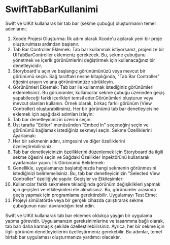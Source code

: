 # SwiftTabBarKullanimi
Swift ve UIKit kullanarak bir tab bar (sekme çubuğu) oluşturmanın temel adımlarını;

1. Xcode Projesi Oluşturma:
İlk adım olarak Xcode'u açılarak yeni bir proje oluşturulması ardından başlanır.
2. Tab Bar Controller Eklemek:
Tab bar kullanmak istiyorsanız, projenize bir UITabBarController eklemeniz gerekecek. Bu, sekme çubuğunu yönetmek ve içerik görünümlerini değiştirmek için kullanacağınız bir denetleyicidir.
3. Storyboard'u açın ve başlangıç görünümünüzü veya mevcut bir görünümü seçin.
Sağ taraftaki nesne kitaplığında, "Tab Bar Controller" öğesini arayın ve ana görünümünüze sürükleyin.
4. Görünümleri Eklemek:
Tab bar ile kullanmak istediğiniz görünümleri eklemelisiniz. Bu görünümler, kullanıcılar sekme çubuğu üzerinden geçiş yapabileceği farklı içerikleri temsil eder.Görünümleri oluşturun veya mevcut olanları kullanın. Örnek olarak, birkaç farklı görünüm (View Controller) oluşturabilirsiniz.
Her bir görünümü tab bar denetleyicisine eklemek için aşağıdaki adımları izleyin:
1. Tab bar denetleyicinizin üzerini seçin.
2. Üst tarafta "Editor" menüsünden "Embed in" seçeneğini seçin ve görünümü bağlamak istediğiniz sekmeyi seçin.
Sekme Özelliklerini Ayarlamak:
1. Her bir sekmenin adını, simgesini ve diğer özelliklerini özelleştirebilirsiniz.
2. Tab bar denetleyicinizin özelliklerini düzenlemek için Storyboard'da ilgili sekme öğesini seçin ve Sağdaki Özellikler İnpektörünü kullanarak ayarlamalar 
yapın.
İlk Görünümü Belirlemek:
1. Genellikle, uygulamanızı başlattığınızda hangi sekmenin görünmesini istediğinizi belirlemelisiniz. Bu, tab bar denetleyicinizin "Selected View Controller" özelliğiyle yapılır.
Geçişler ve Etkileşimler:
1. Kullanıcılar farklı sekmelere tıkladığında görünüm değişiklikleri yapmak için geçişleri ve etkileşimleri ele almalısınız. Bu, görünümler arasında geçiş yapmak için programlama gerektirebilir.
Uygulamayı Test Etme:
1. Projeyi simülatörde veya bir gerçek cihazda çalıştırarak sekme çubuğunun nasıl davrandığını test edin.

Swift ve UIKit kullanarak tab bar eklemek oldukça yaygın bir uygulama yapma görevidir. Uygulamanızın gereksinimlerine ve tasarımına bağlı olarak, tab barı
daha karmaşık şekilde özelleştirebilirsiniz. Ayrıca, her bir sekme için ilgili görünüm denetleyicilerini özelleştirmeniz gerekebilir. Bu adımlar, temel birtab bar uygulaması oluşturmanıza yardımcı olacaktır.
